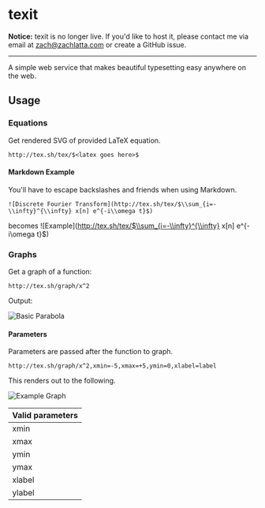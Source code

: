 # texit

**Notice:** texit is no longer live. If you'd like to host it, please contact
me via email at zach@zachlatta.com or create a GitHub issue.

---

A simple web service that makes beautiful typesetting easy anywhere on the web.

## Usage

### Equations

Get rendered SVG of provided LaTeX equation.

    http://tex.sh/tex/$<latex goes here>$

#### Markdown Example

You'll have to escape backslashes and friends when using Markdown.

    ![Discrete Fourier Transform](http://tex.sh/tex/$\\sum_{i=-\\infty}^{\\infty} x[n] e^{-i\\omega t}$)

becomes ![Example](http://tex.sh/tex/$\\sum_{i=-\\infty}^{\\infty} x[n] e^{-i\\omega t}$)

### Graphs

Get a graph of a function:

    http://tex.sh/graph/x^2

Output:

![Basic Parabola](http://tex.sh/graph/x^2)

#### Parameters

Parameters are passed after the function to graph.

    http://tex.sh/graph/x^2,xmin=-5,xmax=+5,ymin=0,xlabel=label

This renders out to the following.

![Example Graph](http://tex.sh/graph/x^2,xmin=-5,xmax=+5,ymin=0,xlabel=label)

| Valid parameters |
| ---------------- |
| xmin             |
| xmax             |
| ymin             |
| ymax             |
| xlabel           |
| ylabel           |
